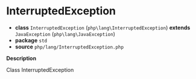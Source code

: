 # InterruptedException

- **class** `InterruptedException` (`php\lang\InterruptedException`) **extends** `JavaException` (`php\lang\JavaException`)
- **package** `std`
- **source** `php/lang/InterruptedException.php`

**Description**

Class InterruptedException